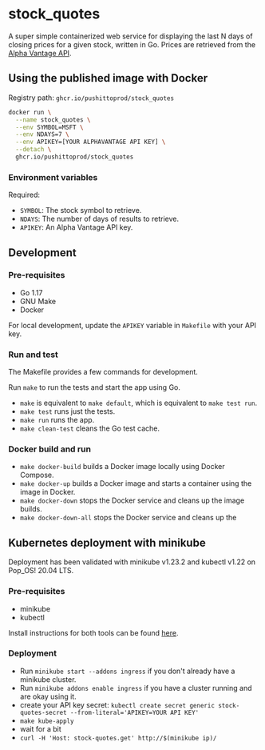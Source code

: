stock_quotes
============

A super simple containerized web service for displaying the last N days of
closing prices for a given stock, written in Go. Prices are retrieved from the
[Alpha Vantage API](https://www.alphavantage.co).

Using the published image with Docker
-------------------------------------

Registry path: `ghcr.io/pushittoprod/stock_quotes`

```sh
docker run \
  --name stock_quotes \
  --env SYMBOL=MSFT \
  --env NDAYS=7 \
  --env APIKEY=[YOUR ALPHAVANTAGE API KEY] \
  --detach \
  ghcr.io/pushittoprod/stock_quotes
```

### Environment variables

Required:

* `SYMBOL`: The stock symbol to retrieve.
* `NDAYS`: The number of days of results to retrieve.
* `APIKEY`: An Alpha Vantage API key.

Development
-----------

### Pre-requisites

* Go 1.17
* GNU Make
* Docker

For local development, update the `APIKEY` variable in `Makefile` with your API
key.

### Run and test

The Makefile provides a few commands for development.

Run `make` to run the tests and start the app using Go. 

* `make` is equivalent to `make default`, which is equivalent to `make test run`.
* `make test` runs just the tests.
* `make run` runs the app.
* `make clean-test` cleans the Go test cache.


### Docker build and run

* `make docker-build` builds a Docker image locally using Docker Compose.
* `make docker-up` builds a Docker image and starts a container using the image in
  Docker.
* `make docker-down` stops the Docker service and cleans up the image builds.
* `make docker-down-all` stops the Docker service and cleans up the 

Kubernetes deployment with minikube
-----------------------------------

Deployment has been validated with minikube v1.23.2 and kubectl v1.22 on Pop_OS!
20.04 LTS.

### Pre-requisites

- minikube
- kubectl

Install instructions for both tools can be found [here](https://kubernetes.io/docs/tasks/tools/).

### Deployment

- Run `minikube start --addons ingress` if you don't already have a minikube cluster.
- Run `minikube addons enable ingress` if you have a cluster running and are okay using it.
- create your API key secret: `kubectl create secret generic stock-quotes-secret --from-literal='APIKEY=YOUR API KEY'`
- `make kube-apply`
- wait for a bit
- `curl -H 'Host: stock-quotes.get' http://$(minikube ip)/`
